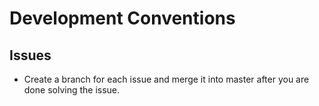 # Development Conventions

## Issues
- Create a branch for each issue and merge it into master after you are done solving the issue.